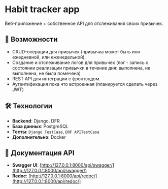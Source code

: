 # Habit tracker app

Веб-приложение + собственное API для отслеживания своих привычек.

## 📌 Возможности
- CRUD-операции для привычек (привычка может быть или ежедневной, или еженедельной).
- Создание и отслеживание логов для привычек (лог - запись о состоянии реализации привычки в течение дня: выполнена, не выполнена, не была помечена)
- REST API для интеграции с фронтэндом.
- Аутентификация пока что встроенная (планируется сделать через JWT)

## 🛠 Технологии
- **Backend**: Django, DFR
- **База данных**: PostgreSQL
- **Тесты**: `Django TestCase`, `DRF APITestCase`
- **Дополнительно**: Docker

## 📄 Документация API 
- **Swagger UI**: [http://127.0.0.1:8000/api/swagger/](http://127.0.0.1:8000/api/swagger/)
- **Redoc**: [http://127.0.0.1:8000/api/redoc/](http://127.0.0.1:8000/api/redoc/)